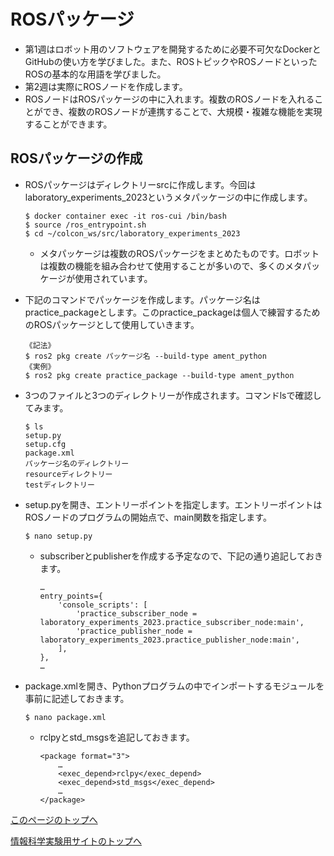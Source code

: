 # ROSパッケージ
- 第1週はロボット用のソフトウェアを開発するために必要不可欠なDockerとGitHubの使い方を学びました。また、ROSトピックやROSノードといったROSの基本的な用語を学びました。
- 第2週は実際にROSノードを作成します。
- ROSノードはROSパッケージの中に入れます。複数のROSノードを入れることができ、複数のROSノードが連携することで、大規模・複雑な機能を実現することができます。

## ROSパッケージの作成
- ROSパッケージはディレクトリーsrcに作成します。今回はlaboratory_experiments_2023というメタパッケージの中に作成します。
    ```
    $ docker container exec -it ros-cui /bin/bash
    $ source /ros_entrypoint.sh
    $ cd ~/colcon_ws/src/laboratory_experiments_2023
    ```
    - メタパッケージは複数のROSパッケージをまとめたものです。ロボットは複数の機能を組み合わせて使用することが多いので、多くのメタパッケージが使用されています。

- 下記のコマンドでパッケージを作成します。パッケージ名はpractice_packageとします。このpractice_packageは個人で練習するためのROSパッケージとして使用していきます。
    ```
    《記法》
    $ ros2 pkg create パッケージ名 --build-type ament_python
    《実例》
    $ ros2 pkg create practice_package --build-type ament_python
    ```
- 3つのファイルと3つのディレクトリーが作成されます。コマンドlsで確認してみます。
    ```
    $ ls
    setup.py
    setup.cfg
    package.xml
    パッケージ名のディレクトリー
    resourceディレクトリー
    testディレクトリー
    ```
- setup.pyを開き、エントリーポイントを指定します。エントリーポイントはROSノードのプログラムの開始点で、main関数を指定します。
    ```
    $ nano setup.py
    ```
    - subscriberとpublisherを作成する予定なので、下記の通り追記しておきます。
        ```
        …
        entry_points={
            'console_scripts': [
                'practice_subscriber_node = laboratory_experiments_2023.practice_subscriber_node:main',
                'practice_publisher_node = laboratory_experiments_2023.practice_publisher_node:main',
            ],
        },
        …
        ```
- package.xmlを開き、Pythonプログラムの中でインポートするモジュールを事前に記述しておきます。
    ```
    $ nano package.xml
    ```
    - rclpyとstd_msgsを追記しておきます。
        ```
        <package format="3">
            …
            <exec_depend>rclpy</exec_depend>
            <exec_depend>std_msgs</exec_depend>
            …
        </package>
        ```

[このページのトップへ](#)

[情報科学実験用サイトのトップへ](https://stl-apu.github.io/laboratory_experiments/)
